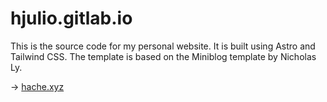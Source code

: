 # hjulio.gitlab.io
This is the source code for my personal website. It is built using Astro and Tailwind CSS. The template is based on the Miniblog template by Nicholas Ly.

-> [hache.xyz](https://hache.xyz)
